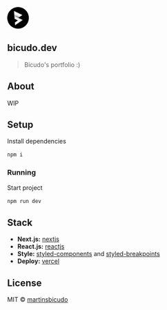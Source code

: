 <img src="https://github.com/martinsbicudo/bicudo.dev/blob/master/public/images/logo.png" width="50" />

## bicudo.dev

> Bicudo's portfolio :)

## About

WIP

## Setup

Install dependencies

```sh
npm i
```

### Running

Start project

```sh
npm run dev
```

## Stack

- **Next.js:** [nextjs](https://nextjs.org/)
- **React.js:** [reactjs](https://reactjs.org/)
- **Style:** [styled-components](https://styled-components.com/) and [styled-breakpoints](https://www.npmjs.com/package/styled-breakpoints)
- **Deploy:** [vercel](https://vercel.com/)

## License

MIT © [martinsbicudo](https://github.com/martinsbicudo)
